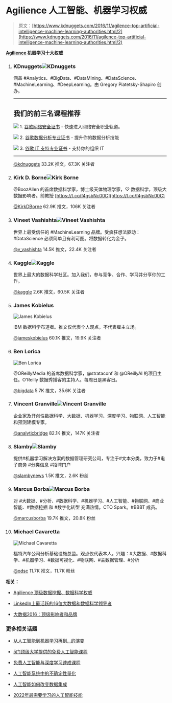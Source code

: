 # Agilience 人工智能、机器学习权威

> 原文：[https://www.kdnuggets.com/2016/11/agilence-top-artificial-intelligence-machine-learning-authorities.html/2](https://www.kdnuggets.com/2016/11/agilence-top-artificial-intelligence-machine-learning-authorities.html/2)

**[Agilience 机器学习十大权威](https://agilience.com/en/topic/Machine%20Learning)**

1.  ### KDnuggets![KDnuggets](../Images/c09407efecab966b1b0201670bf2c270.png)

    涵盖 #Analytics、#BigData、#DataMining、#DataScience、#MachineLearning、#DeepLearning。由 Gregory Piatetsky-Shapiro 创办。

    * * *

    ## 我们的前三名课程推荐

    ![](../Images/0244c01ba9267c002ef39d4907e0b8fb.png) 1\. [谷歌网络安全证书](https://www.kdnuggets.com/google-cybersecurity) - 快速进入网络安全职业轨道。

    ![](../Images/e225c49c3c91745821c8c0368bf04711.png) 2\. [谷歌数据分析专业证书](https://www.kdnuggets.com/google-data-analytics) - 提升你的数据分析技能

    ![](../Images/0244c01ba9267c002ef39d4907e0b8fb.png) 3\. [谷歌 IT 支持专业证书](https://www.kdnuggets.com/google-itsupport) - 支持你的组织 IT

    * * *

    [@kdnuggets](https://twitter.com/kdnuggets) 33.2K 推文，67.3K 关注者

1.  ### Kirk D. Borne![Kirk Borne](../Images/d0dc7dd3e0a454bfaa86f88559af6c7f.png)

    @BoozAllen 的首席数据科学家，博士级天体物理学家，♡ 数据科学，顶级大数据影响者。前教授 [https://t.co/f4gsbNc00C](https://t.co/f4gsbNc00C)

    [@KirkDBorne](https://twitter.com/KirkDBorne) 62.9K 推文，106K 关注者

1.  ### Vineet Vashishta![Vineet Vashishta](../Images/ec57fcf4bc86e6e2fe8fdb59a47ac70a.png)

    世界上最受信任的 #MachineLearning 品牌。受疯狂想法驱动：#DataScience 必须简单且有利可图。将数据转化为金子。

    [@v_vashishta](https://twitter.com/v_vashishta) 14.5K 推文，22.4K 关注者

1.  ### Kaggle![Kaggle](../Images/6b6af16e76bdfc2755cad4e9d24b5e12.png)

    世界上最大的数据科学社区。加入我们，参与竞争、合作、学习并分享你的工作。

    [@kaggle](https://twitter.com/kaggle) 2.6K 推文，60.5K 关注者

1.  ### James Kobielus

    ![James Kobielus](../Images/ae86f02dd02012c72a29351fa4730f67.png)

    IBM 数据科学布道者。推文仅代表个人观点，不代表雇主立场。

    [@jameskobielus](https://twitter.com/jameskobielus) 60.1K 推文，19.9K 关注者

1.  ### Ben Lorica

    ![Ben Lorica](../Images/00abb372439caaaf2f1ca1129b1a6528.png)

    @OReillyMedia 的首席数据科学家，@strataconf 和 @OReillyAI 的项目主任。O’Reilly 数据秀播客的主持人。每周日是黑客日。

    [@bigdata](https://twitter.com/bigdata) 5.7K 推文，35.6K 关注者

1.  ### Vincent Granville![Vincent Granville](../Images/4a3f35f36b5940a7e2a2091fec1f6029.png)

    企业家及开创性数据科学、大数据、机器学习、深度学习、物联网、人工智能和预测建模专家。

    [@analyticbridge](https://twitter.com/analyticbridge) 82.1K 推文，147K 关注者

1.  ### Slamby![Slamby](../Images/9b005f47ec7595e38746151e15f1b264.png)

    提供#机器学习解决方案的数据管理研究公司，专注于#文本分类，致力于#电子商务 #分类信息 #招聘门户

    [@slambynews](https://twitter.com/slambynews) 1.5K 推文，2.6K 粉丝

1.  ### Marcus Borba![Marcus Borba](../Images/4244e65b8b04b46f0a270e80c9b06931.png)

    对 #大数据、#分析、#数据科学、#机器学习、#人工智能、#物联网、#商业智能、#数据挖掘 和 #数字化转型 充满热情。CTO Spark。#BBBT 成员。

    [@marcusborba](https://twitter.com/marcusborba) 19.7K 推文，20.8K 粉丝

1.  ### Michael Cavaretta

    ![Michael Cavaretta](../Images/df1b2297ece49ffb6b538ffc52e19f3c.png)

    福特汽车公司分析基础设施总监。观点仅代表本人。兴趣：#大数据、#数据科学、#机器学习、#数据可视化、#物联网、#主数据管理、#分析

    [@odsc](https://twitter.com/odsc) 11.7K 推文，11.7K 粉丝

**相关：**

+   [Agilience 顶级数据挖掘、数据科学权威](/2016/11/agilience-top-data-mining-data-science-authorities.html)

+   [LinkedIn上最活跃的16位大数据和数据科学领导者](/2016/09/top-big-data-science-leaders-linkedin.html)

+   [大数据2016：顶级影响者和品牌](/2016/02/big-data-top-influencers-brands.html)

### 更多相关话题

+   [从人工智能到机器学习再到…的演变](https://www.kdnuggets.com/2022/08/evolution-artificial-intelligence-machine-learning-data-science.html)

+   [5门顶级大学提供的免费人工智能课程](https://www.kdnuggets.com/5-free-artificial-intelligence-courses-from-top-universities)

+   [免费人工智能与深度学习速成课程](https://www.kdnuggets.com/2022/07/free-artificial-intelligence-deep-learning-crash-course.html)

+   [人工智能系统中的不确定性量化](https://www.kdnuggets.com/2022/04/uncertainty-quantification-artificial-intelligencebased-systems.html)

+   [人工智能如何改变数据集成](https://www.kdnuggets.com/2022/04/artificial-intelligence-transform-data-integration.html)

+   [2022年最需要学习的人工智能技能](https://www.kdnuggets.com/2022/08/indemand-artificial-intelligence-skills-learn-2022.html)
